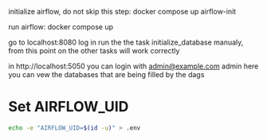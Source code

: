 initialize airflow, do not skip this step:
docker compose up airflow-init

run airflow:
docker compose up

go to localhost:8080 log in
run the the task initialize_database manualy, from this point on the other tasks will work correctly

in http://localhost:5050 you can login with admin@example.com admin
here you can vew the databases that are being filled by the dags

# Set AIRFLOW_UID
```bash
echo -e "AIRFLOW_UID=$(id -u)" > .env
```